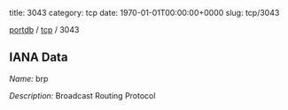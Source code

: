 title: 3043
category: tcp
date: 1970-01-01T00:00:00+0000
slug: tcp/3043

[portdb](/) / [tcp](/category/tcp.html) / 3043


## IANA Data

_Name:_ brp

_Description:_ Broadcast Routing Protocol


